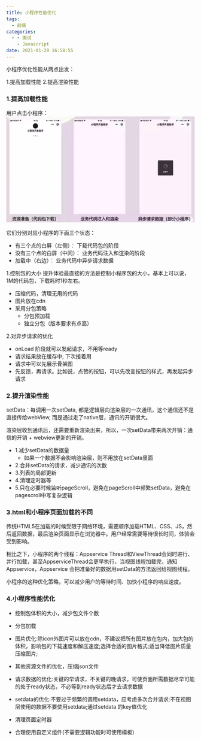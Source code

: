 ```yaml
---
title: 小程序性能优化
tags:
  - 前端
categories:
  - - 面试
    - Javascript
date: 2021-01-20 16:58:55
---
```


小程序优化性能从两点出发：
    
1.提高加载性能
2.提高渲染性能
    
### 1.提高加载性能

用户点击小程序：
![image](/images/webapp.png)
    
它们分别对应小程序的下面三个状态：

+ 有三个点的白屏（左侧）： 下载代码包的阶段
+ 没有三个点的白屏（中间）： 业务代码注入和渲染的阶段
+ 加载中（右边）： 业务代码中异步请求数据

1.控制包的大小
提升体验最直接的方法是控制小程序包的大小，基本上可以说，1M的代码包，下载耗时1秒左右。

+ 压缩代码，清理无用的代码
+ 图片放在cdn
+ 采用分包策略
    + 分包预加载
    + 独立分包（版本要求有点高）
    
2.对异步请求的优化
+ onLoad 阶段就可以发起请求，不用等ready
+ 请求结果放在缓存中, 下次接着用
+ 请求中可以先展示骨架图
+ 先反馈，再请求。比如说，点赞的按钮，可以先改变按钮的样式，再发起异步请求
    
### 2.提升渲染性能

setData：每调用一次setData, 都是逻辑层向渲染层的一次通讯，这个通信还不是直接传给webView, 而是通过走了native层，通讯的开销很大。

渲染层收到通讯后，还需要重新渲染出来，所以，一次setData带来两次开销：通信的开销 + webview更新的开销。

+ 1.减少setData的数据量
    + 如果一个数据不会影响渲染层，则不用放在setData里面
+ 2.合并setData的请求，减少通讯的次数
+ 3.列表的局部更新
+ 4.清理定时器等
+ 5.只在必要时候监听pageScroll，避免在pageScroll中频繁setData，避免在pagescroll中写复杂逻辑

### 3.html和小程序页面加载的不同

传统HTML5在加载的时候受限于网络环境，需要顺序加载HTML、CSS、JS，然后返回数据，最后渲染页面显示在浏览器中。用户经常需要等待很长时间，体验会受到影响。

相比之下，小程序的两个线程：Appservice Thread和ViewThread会同时进行、并行加载，甚至AppserviceThread会更早执行，当视图线程加载完，通知Appservice，Appservice 会把准备好的数据用setData的方法返回给视图线程。

小程序的这种优化策略，可以减少用户的等待时间、加快小程序的响应速度。
    
### 4.小程序性能优化

+ 控制包体积的大小，减少包文件个数

+ 分包加载

+ 图片优化:除icon外图片可以放在cdn，不建议把所有图片放在包内，加大包的体积，影响包的下载速度和解压速度;选择合适的图片格式;适当降低图片质量压缩图片;

+ 其他资源文件的优化，压缩json文件

+ 请求数据的优化:关键的早请求，不关键的晚请求，可使页面所需数据尽早可能的处于ready状态，不必等到ready状态后才去请求数据

+ setdata的优化:不要过于频繁的调用setdata，应考虑多次合并请求;不在视图层使用的数据不要使用setdata;通过setdata
的key值优化

+ 清理页面定时器

+ 合理使用自定义组件(不需要逻辑功能时可使用模板)